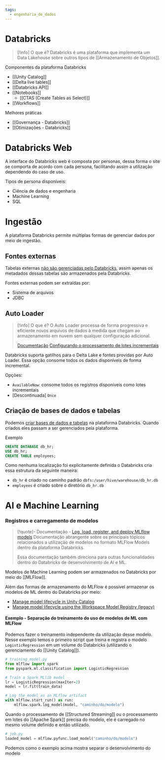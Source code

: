 ```yaml
---
tags:
  - engenharia_de_dados
---
```

# Databricks

> [!info] O que é?
> Databricks é uma plataforma que implementa um Data Lakehouse sobre outros tipos de [[Armazenamento de Objetos]].

Componentes da plataforma Databricks

- [[Unity Catalog]]
- [[Delta live tables]]
- [[Databricks API]]
- [[Notebooks]]
	- [[CTAS (Create Tables as Select)]]
- [[Workflows]]

Melhores práticas

- [[Governança - Databricks]]
- [[Otimizações - Databricks]]

# Databricks Web

A interface do Databricks web é composta por personas, dessa forma o site se comporta de acordo com cada persona, facilitando assim a utilização dependendo do caso de uso.

Tipos de persona disponíveis:

- Ciência de dados e engenharia
- Machine Learning
- SQL

# Ingestão

A plataforma Databricks permite múltiplas formas de gerenciar dados por meio de ingestão.

## Fontes externas

Tabelas externas [não são gerenciadas pelo Databricks](https://docs.databricks.com/pt/database-objects/index.html#what-is-an-unmanaged-table), assim apenas os metadados dessas tabelas são armazenados pela Databricks.

Fontes externas podem ser extraídas por:
- Sistema de arquivos
- JDBC

## Auto Loader

> [!info] O que é?
> O Auto Loader processa de forma progressiva e eficiente novos arquivos de dados à medida que chegam ao armazenamento em nuvem sem qualquer configuração adicional.
> 
> [Documentação](https://docs.databricks.com/pt/ingestion/auto-loader/index.html)
> [Configurando o processamento de lotes incrementais](https://docs.databricks.com/pt/structured-streaming/triggers.html#configuring-incremental-batch-processing)

Databricks suporta gatilhos para o Delta Lake e fontes providas por Auto Loader. Essa opção consome todos os dados disponíveis de forma incremental.

Opções:

- `AvailableNow`: consome todos os registros disponíveis como lotes incrementais
- [Descontinuada] `Once`

## Criação de bases de dados e tabelas

Podemos [criar bases de dados e tabelas](https://docs.databricks.com/sql/language-manual/sql-ref-syntax-ddl-create-schema.html) na plataforma Databricks. Quando criados eles passam a ser gerenciados pela plataforma.

Exemplo

```sql
CREATE DATABASE db_hr;
USE db_hr;
CREATE TABLE employees;
```

Como nenhuma localização foi explicitamente definida o Databricks cria essa estrutura da seguinte maneira:

- `db_hr` é criado no caminho padrão `dbfs:/user/hive/warehouse/db_hr.db`
- `employees`  é criado sobre o diretório `db_hr.db`


# AI e Machine Learning
### Registros e carregamento de modelos

> [!quote]- Documentação - [Log, load, register, and deploy MLflow models](https://docs.databricks.com/en/mlflow/models.html)
> Documentação abrangente sobre os principais tópicos relacionados a utilização de modelos no formato MLFlow Models dentro da plataforma Databricks.
> 
> Essa documentação também direciona para outras funcionalidades dentro do Databricks de desenvolvimento de AI e ML.

Modelos de Machine Learning podem ser armazenados no Databricks por meio do [[MLFlow]].

Além das formas de armazenamento do MLFlow é possível armazenar os modelos de ML dentro do Databricks por meio:

- [Manage model lifecycle in Unity Catalog](https://docs.databricks.com/en/machine-learning/manage-model-lifecycle/index.html)
- [Manage model lifecycle using the Workspace Model Registry (legacy)](https://docs.databricks.com/en/machine-learning/manage-model-lifecycle/workspace-model-registry.html)

#### Exemplo - Separação do treinamento do uso de modelos de ML com MLFlow

Podemos fazer o treinamento independente da utilização desse modelo. Nesse exemplo temos o primeiro script que treina e registra o modelo `LogisticRegression` em um volume do Databricks (utilizando o gerenciamento do [[Unity Catalog]]).

```python
# training_model.py
from mlflow import spark
from pyspark.ml.classification import LogisticRegression

# Train a Spark MLlib model
lr = LogisticRegression(maxIter=2)
model = lr.fit(train_data)

# Log the model as an MLflow artifact
with mlflow.start_run() as run:
    mlflow.spark.log_model(model, "caminho/do/modelo")
```

Quando o processamento de [[Structured Streaming]] ou o processamento em lotes do [[Apache Spark]] precisa do modelo, ele é carregado no mesmo volume definido e então utilizado.

```python
# job.py
loaded_model = mlflow.pyfunc.load_model("caminho/do/modelo")
```

Podemos como o exemplo acima mostra separar o desenvolvimento do modelo 